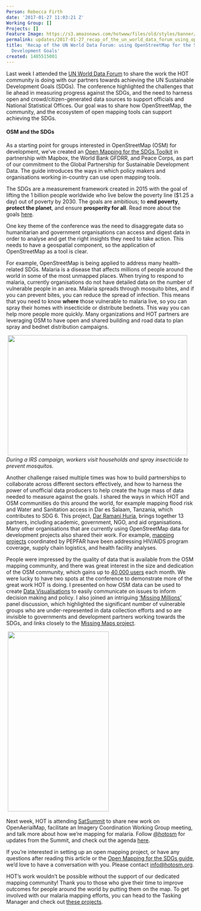 ```yaml
---
Person: Rebecca Firth
date: '2017-01-27 11:03:21 Z'
Working Group: []
Projects: []
Feature Image: https://s3.amazonaws.com/hotwww/files/old/styles/banner/public/Screen+Shot+2017-01-27+at+14.35.39.png
permalink: updates/2017-01-27_recap_of_the_un_world_data_forum_using_openstreetmap_for_the_sustainable_develop
title: 'Recap of the UN World Data Forum: using OpenStreetMap for the Sustainable
  Development Goals'
created: 1485515001
---
```

<p>Last week I attended the <a href="http://undataforum.org/WorldDataForum/" target="_blank">UN World Data Forum</a> to share the work the HOT community is doing with our partners towards achieving the UN Sustainable Development Goals (SDGs). The conference highlighted the challenges that lie ahead in measuring progress against the SDGs, and the need to harness open and crowd/citizen-generated data sources to support officials and National Statistical Offices. Our goal was to share how OpenStreetMap, the community, and the ecosystem of open mapping tools can support achieving the SDGs.</p><h4>OSM and the SDGs</h4><p>As a starting point for groups interested in OpenStreetMap (OSM) for development, we’ve created an <a href="http://www.data4sdgs.org/open-mapping-for-the-sdgs/" target="_blank">Open Mapping for the SDGs Toolkit</a> in partnership with Mapbox, the World Bank GFDRR, and Peace Corps, as part of our commitment to the Global Partnership for Sustainable Development Data. The guide introduces the ways in which policy makers and organisations working in-country can use open mapping tools.&nbsp;</p><p>The SDGs are a measurement framework created in 2015 with the goal of lifting the 1 billion people worldwide who live below the poverty line ($1.25 a day) out of poverty by 2030. The goals are ambitious; to <strong>end poverty</strong>, <strong>protect the planet</strong>, and ensure <strong>prosperity for all</strong>. Read more about the goals <a href="http://www.un.org/sustainabledevelopment/sustainable-development-goals/" target="_blank">here</a>.</p><p>One key theme of the conference was the need to disaggregate data so humanitarian and government organisations can access and digest data in order to analyse and get the right insights they need to take action. This needs to have a geospatial component, so the application of OpenStreetMap as a tool is clear.</p><p>For example, OpenStreetMap is being applied to address many health-related SDGs. Malaria is a disease that affects millions of people around the world in some of the most unmapped places. When trying to respond to malaria, currently organisations do not have detailed data on the number of vulnerable people in an area. Malaria spreads through mosquito bites, and if you can prevent bites, you can reduce the spread of infection. This means that you need to know <strong>where</strong> those vulnerable to malaria live, so you can spray their homes with insecticide or distribute bednets. This way you can help more people more quickly. Many organizations and HOT partners are leveraging OSM to have open and shared building and road data to plan spray and bednet distribution campaigns.</p><p>&nbsp;<img class="image-large" src="https://s3.amazonaws.com/hotwww/files/old/styles/large/public/Malaria%20spray%20campaign.jpg?itok=8UwtCQWF" alt="" style="width:480px;height:320px"><br><em>During a IRS campaign, workers visit households and spray insecticide to prevent mosquitos.</em></p><p>Another challenge raised multiple times was how to build partnerships to collaborate across different sectors effectively, and how to harness the power of unofficial data producers to help create the huge mass of data needed to measure against the goals. I shared the ways in which HOT and OSM communities do this around the world, for example mapping flood risk and Water and Sanitation access in Dar es Salaam, Tanzania, which contributes to SDG 6. This project, <a href="http://ramanihuria.org/" target="_blank">Dar Ramani Huria</a>, brings together 13 partners, including academic, government, NGO, and aid organisations. Many other organisations that are currently using OpenStreetMap data for development projects also shared their work. For example, <a href="http://osmgeoweek.org/project/pepfar-kenya" target="_blank">mapping projects</a> coordinated by PEPFAR have been addressing HIV/AIDS program coverage, supply chain logistics, and health facility analyses.&nbsp;</p><p>People were impressed by the quality of data that is available from the OSM mapping community, and there was great interest in the size and dedication of the OSM community, which gains up to <a href="http://wiki.openstreetmap.org/wiki/Stats#Accumulated_users_and_GPX_uploads" target="_blank">40,000 users</a> each month.&nbsp;We were lucky to have two spots at the conference to demonstrate more of the great work HOT is doing. I presented on how OSM data can be used to create <a href="http://undataforum.org/WorldDataForum/sessions/state-of-the-art-in-data-visualizations-and-dashboards-to-support-the-2030-agenda/" target="_blank">Data Visualisations</a> to easily communicate on issues to inform decision making and policy. I also joined an intriguing <a href="http://undataforum.org/WorldDataForum/sessions/the-missing-millions-and-data-collaboratives/" target="_blank">‘Missing Millions’ </a>panel discussion, which highlighted the significant number of vulnerable groups who are under-represented in data collection efforts and so are invisible to governments and development partners working towards the SDGs, and links closely to the <a href="http://www.missingmaps.org/" target="_blank">Missing Maps project</a>.</p><p>&nbsp;<img class="image-large" src="https://s3.amazonaws.com/hotwww/files/old/styles/large/public/IMG_7721_0.PNG?itok=kN6TQnqc" alt="" style="width:270px;height:480px"></p><p>Next week, HOT is attending <a href="https://satsummit.io/" target="_blank">SatSummit</a> to share new work on OpenAerialMap, facilitate an Imagery Coordination Working Group meeting, and talk more about how we’re mapping for malaria. Follow <a href="https://twitter.com/hotosm" target="_blank">@hotosm</a> for updates from the Summit, and check out the agenda <a href="https://satsummit.io/agenda/#event-imagery-coordination-for-disaster-response" target="_blank">here</a>.</p><p>If you’re interested in setting up an open mapping project, or have any questions after reading this article or the <a href="http://www.data4sdgs.org/open-mapping-for-the-sdgs/" target="_blank">Open Mapping for the SDGs guide</a>, we’d love to have a conversation with you. Please contact <a href="mailto:info@hotosm.org" target="_blank">info@hotosm.org</a>.</p><p>HOT’s work wouldn’t be possible without the support of our dedicated mapping community! Thank you to those who give their time to improve outcomes for people around the world by putting them on the map. To get involved with our malaria mapping efforts, you can head to the Tasking Manager and check out <a href="http://tasks.hotosm.org/?sort_by=priority&amp;direction=asc&amp;search=eliminate+malaria" target="_blank">these projects</a>.</p>

